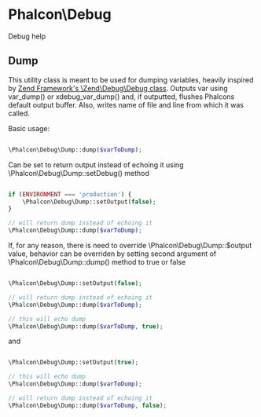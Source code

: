 
Phalcon\Debug
===================

Debug help

Dump
--------
This utility class is meant to be used for dumping variables, heavily inspired by [Zend Framework's \Zend\Debug\Debug class](http://framework.zend.com/apidoc/2.1/classes/Zend.Debug.Debug.html).
Outputs var using var_dump() or xdebug_var_dump() and, if outputted, flushes Phalcons default output buffer.
Also, writes name of file and line from which it was called.

Basic usage:

```php

\Phalcon\Debug\Dump::dump($varToDump);

```

Can be set to return output instead of echoing it using \Phalcon\Debug\Dump::setDebug() method

```php

if (ENVIRONMENT === 'production') {
    \Phalcon\Debug\Dump::setOutput(false);
}

// will return dump instead of echoing it
\Phalcon\Debug\Dump::dump($varToDump);

```

If, for any reason, there is need to override \Phalcon\Debug\Dump::$output value,
behavior can be overriden by setting second argument of \Phalcon\Debug\Dump::dump() method to true or false

```php

\Phalcon\Debug\Dump::setOutput(false);

// will return dump instead of echoing it
\Phalcon\Debug\Dump::dump($varToDump);

// this will echo dump
\Phalcon\Debug\Dump::dump($varToDump, true);

```

and

```php

\Phalcon\Debug\Dump::setOutput(true);

// this will echo dump
\Phalcon\Debug\Dump::dump($varToDump);

// will return dump instead of echoing it
\Phalcon\Debug\Dump::dump($varToDump, false);

```